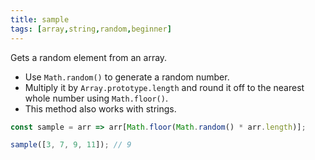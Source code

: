 ```yaml
---
title: sample
tags: [array,string,random,beginner]
---
```


Gets a random element from an array.

- Use `Math.random()` to generate a random number.
- Multiply it by `Array.prototype.length` and round it off to the nearest whole number using `Math.floor()`.
- This method also works with strings.

```js
const sample = arr => arr[Math.floor(Math.random() * arr.length)];
```

```js
sample([3, 7, 9, 11]); // 9
```
